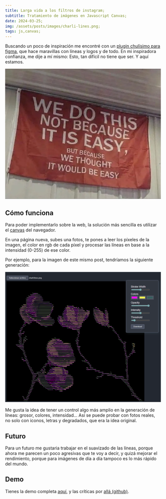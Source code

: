 ```yaml
---
title: Larga vida a los filtros de instagram;
subtitle: Tratamiento de imágenes en Javascript Canvas;
date: 2024-03-25;
img: /assets/posts/images/charli-lines.png;
tags: js,canvas;
---
```

Buscando un poco de inspiración me encontré con un <a href="https://www.figma.com/community/plugin/1333908306878255000/ruri-lines" target="_blank">plugin chulísimo para figma</a>, que hace maravillas con líneas y logos y de todo. En mi inspiradora confianza, me dije a mí mismo:  Esto, tan difícil no tiene que ser. Y aquí estamos.

<img src="/assets/posts/lines/1691081997342.webp" />

## Cómo funciona

Para poder implementarlo sobre la web, la solución más sencilla es utilizar el <a href="https://developer.mozilla.org/es/docs/Web/API/Canvas_API" target="_blank">canvas</a> del navegador.

En una página nueva, subes una fotos, te pones a leer los píxeles de la imagen, el color en rgb de cada píxel y procesar las líneas en base a la intensidad (0-255) de ese color. 

Por ejemplo, para la imagen de este mismo post, tendríamos la siguiente generación:

<img src="/assets/posts/lines/demo.png" />

Me gusta la idea de tener un control algo más amplio en la generación de líneas: grosor, colores, intensidad... Así se puede probar con fotos reales, no solo con iconos, letras y degradados, que era la idea original. 

## Futuro

Para un futuro me gustaria trabajar en el suavizado de las líneas, porque ahora me parecen un poco agresivas que te voy a decir, y quizá mejorar el rendimiento, porque para imágenes de día a día tampoco es lo más rápido del mundo. 

## Demo
Tienes la demo completa <a href="https://daiant.github.io/charli-lines/" target="_blank">aquí</a>, y las críticas por <a href="https://github.com/daiant/charli-lines" target="_blank">allá (github)</a>.